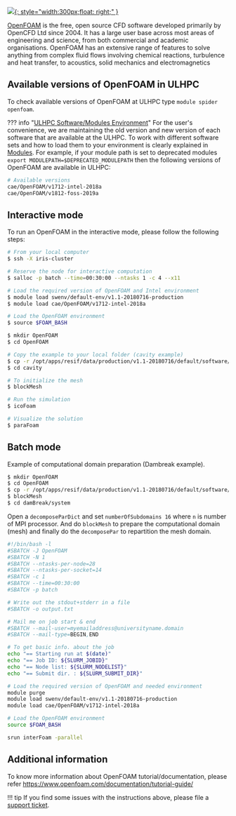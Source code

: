 [![](https://i.dlpng.com/static/png/7149729_preview.png){: style="width:300px;float: right;" }](url)

[OpenFOAM](https://openfoam.org/) is the free, open source CFD software developed primarily by OpenCFD Ltd since 2004.
It has a large user base across most areas of engineering and science,
from both commercial and academic organisations. OpenFOAM has an extensive
range of features to solve anything from complex fluid flows involving chemical reactions,
turbulence and heat transfer, to acoustics, solid mechanics and electromagnetics

## Available versions of OpenFOAM in ULHPC
To check available versions of OpenFOAM at ULHPC type `module spider openfoam`.

??? info "[ULHPC Software/Modules Environment](../../environment/modules.md)"
     For the user's convenience, we are maintaining the old
     version and new version of each software that are available at
     the ULHPC. To work with different software sets and how to
     load them to your environment is
     clearly explained in [Modules](../../environment/modules.md).
     For example, if your module path is set to deprecated modules
     `export MODULEPATH=$DEPRECATED_MODULEPATH` then
     the following versions of OpenFOAM are available in ULHPC:
     
```bash
# Available versions
cae/OpenFOAM/v1712-intel-2018a
cae/OpenFOAM/v1812-foss-2019a   
```

## Interactive mode
To run an OpenFOAM in the interactive mode, please follow the following steps:
```bash
# From your local computer
$ ssh -X iris-cluster

# Reserve the node for interactive computation
$ salloc -p batch --time=00:30:00 --ntasks 1 -c 4 --x11

# Load the required version of OpenFOAM and Intel environment
$ module load swenv/default-env/v1.1-20180716-production
$ module load cae/OpenFOAM/v1712-intel-2018a

# Load the OpenFOAM environment
$ source $FOAM_BASH

$ mkdir OpenFOAM
$ cd OpenFOAM

# Copy the example to your local folder (cavity example)
$ cp -r /opt/apps/resif/data/production/v1.1-20180716/default/software/cae/OpenFOAM/v1712-intel-2018a/OpenFOAM-v1712/tutorials/incompressible/icoFoam/cavity/cavity .
$ cd cavity

# To initialize the mesh
$ blockMesh

# Run the simulation
$ icoFoam

# Visualize the solution
$ paraFoam
```

## Batch mode
Example of computational domain preparation (Dambreak example).
```bash
$ mkdir OpenFOAM
$ cd OpenFOAM
$ cp -r /opt/apps/resif/data/production/v1.1-20180716/default/software/cae/OpenFOAM/v1712-intel-2018a/OpenFOAM-v1712/tutorials/multiphase/interFoam/laminar/damBreak/damBreak .
$ blockMesh
$ cd damBreak/system
```
Open a `decomposeParDict` and set `numberOfSubdomains 16` where `n` is number of MPI processor.
And do `blockMesh` to prepare the computational domain (mesh) and finally do the `decomposePar` to
repartition the mesh domain. 

```bash
#!/bin/bash -l
#SBATCH -J OpenFOAM
#SBATCH -N 1
#SBATCH --ntasks-per-node=28
#SBATCH --ntasks-per-socket=14
#SBATCH -c 1
#SBATCH --time=00:30:00
#SBATCH -p batch

# Write out the stdout+stderr in a file
#SBATCH -o output.txt

# Mail me on job start & end
#SBATCH --mail-user=myemailaddress@universityname.domain
#SBATCH --mail-type=BEGIN,END

# To get basic info. about the job
echo "== Starting run at $(date)"
echo "== Job ID: ${SLURM_JOBID}"
echo "== Node list: ${SLURM_NODELIST}"
echo "== Submit dir. : ${SLURM_SUBMIT_DIR}"

# Load the required version of OpenFOAM and needed environment
module purge
module load swenv/default-env/v1.1-20180716-production
module load cae/OpenFOAM/v1712-intel-2018a

# Load the OpenFOAM environment
source $FOAM_BASH

srun interFoam -parallel
```

## Additional information
To know more information about OpenFOAM tutorial/documentation,
please refer https://www.openfoam.com/documentation/tutorial-guide/

!!! tip
    If you find some issues with the instructions above,
    please file a [support ticket](https://hpc.uni.lu/support).
